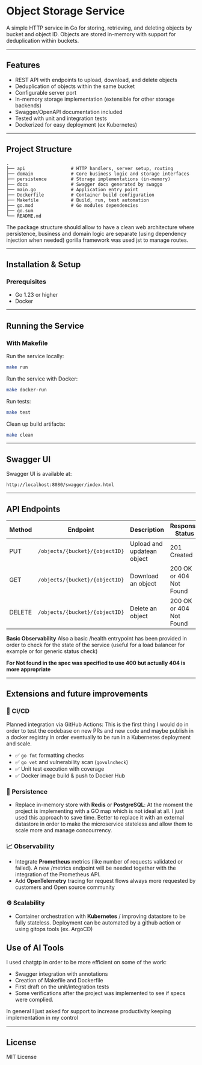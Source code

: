 # Object Storage Service

A simple HTTP service in Go for storing, retrieving, and deleting objects by bucket and object ID. Objects are stored in-memory with support for deduplication within buckets.

---

## Features

- REST API with endpoints to upload, download, and delete objects
- Deduplication of objects within the same bucket
- Configurable server port
- In-memory storage implementation (extensible for other storage backends)
- Swagger/OpenAPI documentation included
- Tested with unit and integration tests
- Dockerized for easy deployment (ex Kubernetes)

---

## Project Structure

```
.
├── api                 # HTTP handlers, server setup, routing
├── domain              # Core business logic and storage interfaces
├── persistence         # Storage implementations (in-memory)
├── docs                # Swagger docs generated by swaggo
├── main.go             # Application entry point
├── Dockerfile          # Container build configuration
├── Makefile            # Build, run, test automation
├── go.mod              # Go modules dependencies
├── go.sum
└── README.md
```

The package structure should allow to have a clean web architecture where persistence, business and domain logic are separate (using dependency injection when needed) 
gorilla framework was used jst to manage routes.


---

## Installation & Setup

### Prerequisites

- Go 1.23 or higher
- Docker

---

## Running the Service

### With Makefile

Run the service locally:

```bash
make run
```

Run the service with Docker:

```bash
make docker-run
```

Run tests:

```bash
make test
```

Clean up build artifacts:

```bash
make clean
```

---

## Swagger UI

Swagger UI is available at:

```
http://localhost:8080/swagger/index.html
```

---

## API Endpoints

| Method | Endpoint                    | Description                  | Response Status         |
|--------|-----------------------------|------------------------------|------------------------|
| PUT    | `/objects/{bucket}/{objectID}` | Upload and updatean object   | 201 Created            |
| GET    | `/objects/{bucket}/{objectID}` | Download an object           | 200 OK or 404 Not Found |
| DELETE | `/objects/{bucket}/{objectID}` | Delete an object             | 200 OK or 404 Not Found |

**Basic Observability** Also a basic /health entrypoint has been provided in order to check for the state of the service (useful for a load balancer for example or for generic status check)

**For Not found in the spec was specified to use 400 but actually 404 is more appropriate**

---

## Extensions and future improvements

### 🔄 CI/CD

Planned integration via GitHub Actions: This is the first thing I would do in order to test the codebase on new PRs and new code and maybe publish in a docker registry in order eventually to be run in a Kubernetes deployment and scale.
- ✅ `go fmt` formatting checks
- ✅ `go vet` and vulnerability scan (`govulncheck`)
- ✅ Unit test execution with coverage
- ✅ Docker image build & push to Docker Hub

### 💾 Persistence

- Replace in-memory store with **Redis** or **PostgreSQL**: At the moment the project is implementing with a GO map which is not ideal at all. I just used this approach to save time. Better to replace it with an external datastore in order to make the microservice stateless and allow them to scale more and manage concourrency.

### 📈 Observability

- Integrate **Prometheus** metrics (like number of requests validated or failed). A new /metrics endpoint will be needed together with the integration of the Prometheus API.
- Add **OpenTelemetry** tracing for request flows always more requested by customers and Open source community

### ⚙️ Scalability

- Container orchestration with **Kubernetes** / improving datastore to be fully stateless. Deployment can be automated by a github action or using gitops tools (ex. ArgoCD)

## Use of AI Tools

I used chatgtp in order to be more efficient on some of the work:

- Swagger integration with annotations
- Creation of Makefile and Dockerfile
- First draft on the unit/integration tests
- Some verifications after the project was implemented to see if specs were complied.

In general I just asked for support to increase productivity keeping implementation in my control

---

## License

MIT License
